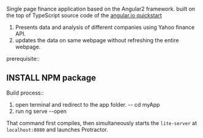 Single page finance application based on the Angular2 framework.
built on the top of TypeScript source code of the [angular.io quickstart](https://angular.io/docs/ts/latest/quickstart.html)

1. Presents data and analysis of different companies using Yahoo finance API. 
2. updates the data on same webpage without refreshing the entire webpage.


prerequisite::
  ## INSTALL NPM package

Build process::
1. open terminal and redirect to the app folder.
    -- cd myApp
2. run ng serve --open

That command first compiles, then simultaneously starts the `lite-server` at `localhost:8080`
and launches Protractor.  
